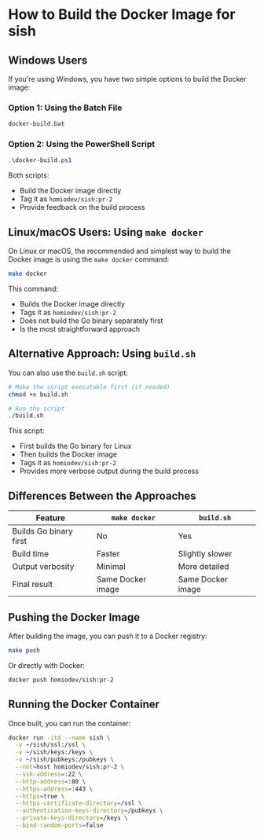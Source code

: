 # How to Build the Docker Image for sish

## Windows Users

If you're using Windows, you have two simple options to build the Docker image:

### Option 1: Using the Batch File

```cmd
docker-build.bat
```

### Option 2: Using the PowerShell Script

```powershell
.\docker-build.ps1
```

Both scripts:
- Build the Docker image directly
- Tag it as `homiodev/sish:pr-2`
- Provide feedback on the build process

## Linux/macOS Users: Using `make docker`

On Linux or macOS, the recommended and simplest way to build the Docker image is using the `make docker` command:

```bash
make docker
```

This command:
- Builds the Docker image directly
- Tags it as `homiodev/sish:pr-2`
- Does not build the Go binary separately first
- Is the most straightforward approach

## Alternative Approach: Using `build.sh`

You can also use the `build.sh` script:

```bash
# Make the script executable first (if needed)
chmod +x build.sh

# Run the script
./build.sh
```

This script:
- First builds the Go binary for Linux
- Then builds the Docker image
- Tags it as `homiodev/sish:pr-2`
- Provides more verbose output during the build process

## Differences Between the Approaches

| Feature | `make docker` | `build.sh` |
|---------|--------------|------------|
| Builds Go binary first | No | Yes |
| Build time | Faster | Slightly slower |
| Output verbosity | Minimal | More detailed |
| Final result | Same Docker image | Same Docker image |

## Pushing the Docker Image

After building the image, you can push it to a Docker registry:

```bash
make push
```

Or directly with Docker:

```bash
docker push homiodev/sish:pr-2
```

## Running the Docker Container

Once built, you can run the container:

```bash
docker run -itd --name sish \
  -v ~/sish/ssl:/ssl \
  -v ~/sish/keys:/keys \
  -v ~/sish/pubkeys:/pubkeys \
  --net=host homiodev/sish:pr-2 \
  --ssh-address=:22 \
  --http-address=:80 \
  --https-address=:443 \
  --https=true \
  --https-certificate-directory=/ssl \
  --authentication-keys-directory=/pubkeys \
  --private-keys-directory=/keys \
  --bind-random-ports=false
```